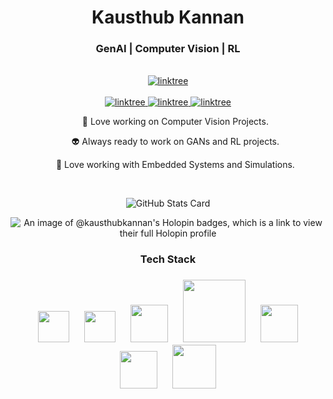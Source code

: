 <div align="center"">
<h1> Kausthub Kannan </h1>
<h3> GenAI | Computer Vision | RL </h3>  <br />
<a href="https://portfoliokk007.netlify.app/" target="_blank">
  <img src="https://img.shields.io/badge/Deep Learning Dev-FFCD4B?style=for-the-badge&logoColor=white" alt="linktree"/>
</a> <br><br>

<a href="https://www.linkedin.com/in/kausthub-kannan-dev007kk/" target="_blank">
  <img src="https://img.shields.io/badge/LinkedIn-FFCD4B?style=for-the-badge&logoColor=white" alt="linktree"/>
 </a>  
<!--   <a href="https://instagram.com/alsiam.dev" target="_blank">
  <img src="https://img.shields.io/badge/Instagram-fe4164?style=for-the-badge&logo=instagram&logoColor=white" alt="alsiam" />
 </a>  -->
 <a href="https://www.kaggle.com/kausthubkannan" target="_blank">
  <img src="https://img.shields.io/badge/Kaggle-FFCD4B?style=for-the-badge&logoColor=white" alt="linktree"/>
 </a>
  <a href="https://linktr.ee/kausthub_kannan" target="_blank">
  <img src="https://img.shields.io/badge/Linktree-FFCD4B?style=for-the-badge&logoColor=white" alt="linktree"/>
 </a>  

<p> </p>

<ul>
  
🤖 Love working on Computer Vision Projects.
  
👽 Always ready to work on GANs and RL projects.
  
👾 Love working with Embedded Systems and Simulations.  

</ul>

<br />

![GitHub Stats Card](https://github-readme-stats.vercel.app/api?username=kausthub-kannan&count_private=true&theme=great-gatsby&show_icons=true&count_private=true&sanitize=true)  

![An image of @kausthubkannan's Holopin badges, which is a link to view their full Holopin profile](https://holopin.me/kausthubkannan)

<h3>Tech Stack<h3>
<div>
  <img src="https://upload.wikimedia.org/wikipedia/commons/1/10/PyTorch_logo_icon.svg" style="width: 50px;" hspace="10" /> 
  <img src="https://upload.wikimedia.org/wikipedia/commons/2/2d/Tensorflow_logo.svg" style="width: 50px;" hspace="10">
  <img src="https://upload.wikimedia.org/wikipedia/commons/8/8a/QiskitBlocks_Icon.png" style="width: 60px"  hspace="10" />
  <img src="https://upload.wikimedia.org/wikipedia/commons/d/d9/Node.js_logo.svg" style="width: 100px"  hspace="10" />
  <img src="https://upload.wikimedia.org/wikipedia/commons/d/dc/Mongodb-icon.svg" style="width: 60px"  hspace="10" />
  <img src="https://upload.wikimedia.org/wikipedia/commons/4/47/React.svg" style="width: 60px"  hspace="10" />
  <img src="https://upload.wikimedia.org/wikipedia/commons/2/2b/Kali-dragon-icon.svg" style="width: 70px"  hspace="10" />
</div>
</div>


